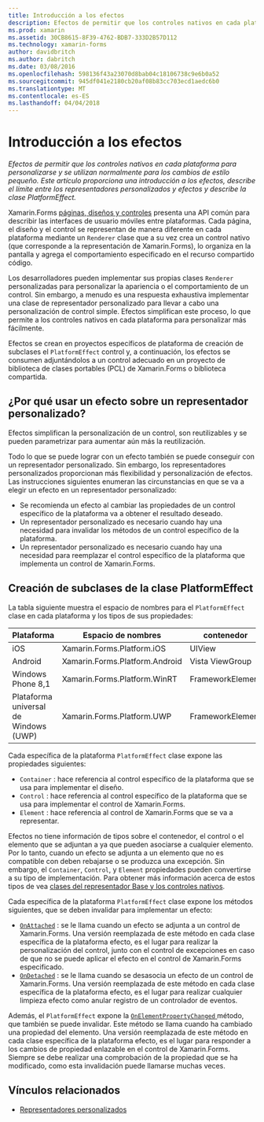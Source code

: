 ```yaml
---
title: Introducción a los efectos
description: Efectos de permitir que los controles nativos en cada plataforma para personalizarse y se utilizan normalmente para los cambios de estilo pequeño. Este artículo proporciona una introducción a los efectos, describe el límite entre los representadores personalizados y efectos y describe la clase PlatformEffect.
ms.prod: xamarin
ms.assetid: 30CB8615-8F39-4762-BDB7-333D2B57D112
ms.technology: xamarin-forms
author: davidbritch
ms.author: dabritch
ms.date: 03/08/2016
ms.openlocfilehash: 598136f43a23070d8bab04c18106738c9e6b0a52
ms.sourcegitcommit: 945df041e2180cb20af08b83cc703ecd1aedc6b0
ms.translationtype: MT
ms.contentlocale: es-ES
ms.lasthandoff: 04/04/2018
---
```

# <a name="introduction-to-effects"></a>Introducción a los efectos

_Efectos de permitir que los controles nativos en cada plataforma para personalizarse y se utilizan normalmente para los cambios de estilo pequeño. Este artículo proporciona una introducción a los efectos, describe el límite entre los representadores personalizados y efectos y describe la clase PlatformEffect._

Xamarin.Forms [páginas, diseños y controles](~/xamarin-forms/user-interface/controls/index.md) presenta una API común para describir las interfaces de usuario móviles entre plataformas. Cada página, el diseño y el control se representan de manera diferente en cada plataforma mediante un `Renderer` clase que a su vez crea un control nativo (que corresponde a la representación de Xamarin.Forms), lo organiza en la pantalla y agrega el comportamiento especificado en el recurso compartido código.

Los desarrolladores pueden implementar sus propias clases `Renderer` personalizadas para personalizar la apariencia o el comportamiento de un control. Sin embargo, a menudo es una respuesta exhaustiva implementar una clase de representador personalizado para llevar a cabo una personalización de control simple. Efectos simplifican este proceso, lo que permite a los controles nativos en cada plataforma para personalizar más fácilmente.

Efectos se crean en proyectos específicos de plataforma de creación de subclases el `PlatformEffect` control y, a continuación, los efectos se consumen adjuntándolos a un control adecuado en un proyecto de biblioteca de clases portables (PCL) de Xamarin.Forms o biblioteca compartida.

## <a name="why-use-an-effect-over-a-custom-renderer"></a>¿Por qué usar un efecto sobre un representador personalizado?

Efectos simplifican la personalización de un control, son reutilizables y se pueden parametrizar para aumentar aún más la reutilización.

Todo lo que se puede lograr con un efecto también se puede conseguir con un representador personalizado. Sin embargo, los representadores personalizados proporcionan más flexibilidad y personalización de efectos. Las instrucciones siguientes enumeran las circunstancias en que se va a elegir un efecto en un representador personalizado:

- Se recomienda un efecto al cambiar las propiedades de un control específico de la plataforma va a obtener el resultado deseado.
- Un representador personalizado es necesario cuando hay una necesidad para invalidar los métodos de un control específico de la plataforma.
- Un representador personalizado es necesario cuando hay una necesidad para reemplazar el control específico de la plataforma que implementa un control de Xamarin.Forms.

## <a name="subclassing-the-platformeffect-class"></a>Creación de subclases de la clase PlatformEffect

La tabla siguiente muestra el espacio de nombres para el `PlatformEffect` clase en cada plataforma y los tipos de sus propiedades:

|Plataforma|Espacio de nombres|contenedor|Control|
|--- |--- |--- |--- |
|iOS|Xamarin.Forms.Platform.iOS|UIView|UIView|
|Android|Xamarin.Forms.Platform.Android|Vista ViewGroup|Ver|
|Windows Phone 8,1|Xamarin.Forms.Platform.WinRT|FrameworkElement|FrameworkElement|
|Plataforma universal de Windows (UWP)|Xamarin.Forms.Platform.UWP|FrameworkElement|FrameworkElement|

Cada específica de la plataforma `PlatformEffect` clase expone las propiedades siguientes:

- `Container` : hace referencia al control específico de la plataforma que se usa para implementar el diseño.
- `Control` : hace referencia al control específico de la plataforma que se usa para implementar el control de Xamarin.Forms.
- `Element` : hace referencia al control de Xamarin.Forms que se va a representar.

Efectos no tiene información de tipos sobre el contenedor, el control o el elemento que se adjuntan a ya que pueden asociarse a cualquier elemento. Por lo tanto, cuando un efecto se adjunta a un elemento que no es compatible con deben rebajarse o se produzca una excepción. Sin embargo, el `Container`, `Control`, y `Element` propiedades pueden convertirse a su tipo de implementación. Para obtener más información acerca de estos tipos de vea [clases del representador Base y los controles nativos](~/xamarin-forms/app-fundamentals/custom-renderer/renderers.md).

Cada específica de la plataforma `PlatformEffect` clase expone los métodos siguientes, que se deben invalidar para implementar un efecto:

- [`OnAttached`](https://developer.xamarin.com/api/member/Xamarin.Forms.Effect.OnAttached()/) : se le llama cuando un efecto se adjunta a un control de Xamarin.Forms. Una versión reemplazada de este método en cada clase específica de la plataforma efecto, es el lugar para realizar la personalización del control, junto con el control de excepciones en caso de que no se puede aplicar el efecto en el control de Xamarin.Forms especificado.
- [`OnDetached`](https://developer.xamarin.com/api/member/Xamarin.Forms.Effect.OnDetached()/) : se le llama cuando se desasocia un efecto de un control de Xamarin.Forms. Una versión reemplazada de este método en cada clase específica de la plataforma efecto, es el lugar para realizar cualquier limpieza efecto como anular registro de un controlador de eventos.

Además, el `PlatformEffect` expone la [ `OnElementPropertyChanged` ](https://developer.xamarin.com/api/member/Xamarin.Forms.PlatformEffect%3CTContainer,TControl%3E.OnElementPropertyChanged/p/System.ComponentModel.PropertyChangedEventArgs/) método, que también se puede invalidar. Este método se llama cuando ha cambiado una propiedad del elemento. Una versión reemplazada de este método en cada clase específica de la plataforma efecto, es el lugar para responder a los cambios de propiedad enlazable en el control de Xamarin.Forms. Siempre se debe realizar una comprobación de la propiedad que se ha modificado, como esta invalidación puede llamarse muchas veces.


## <a name="related-links"></a>Vínculos relacionados

- [Representadores personalizados](~/xamarin-forms/app-fundamentals/custom-renderer/index.md)
